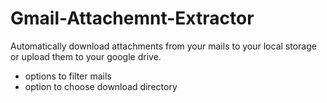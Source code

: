 # Gmail-Attachemnt-Extractor
Automatically download attachments from your mails to your local storage or upload them to your google drive. 
- options to filter mails 
- option to choose download directory
